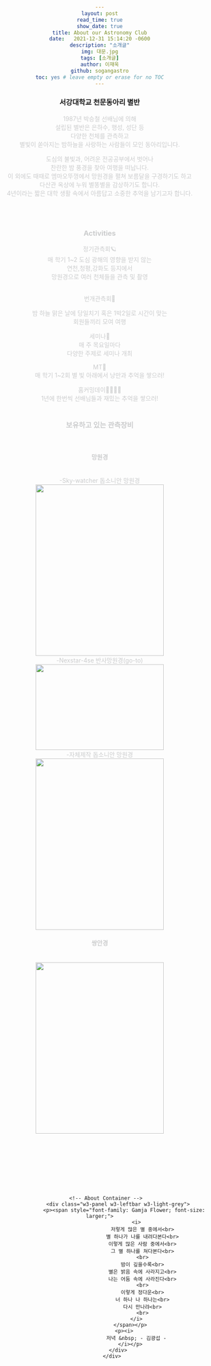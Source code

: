 ```yaml
---
layout: post
read_time: true
show_date: true
title: About our Astronomy Club
date:   2021-12-31 15:14:20 -0600
description: "소개글"
img: 대문.jpg
tags: [소개글]
author: 이재욱
github: sogangastro
toc: yes # leave empty or erase for no TOC
---
```

<html>
<head>
<h3><p style="text-align:center;">서강대학교 천문동아리 별반</p></h3>
 </head>
 <body style="text-align: center">
  <span style="color:#CBCCCD">
<b5><p>1987년 박승철 선배님에 의해 <br>
설립된 별반은 은하수, 행성, 성단 등  <br>
다양한 천체를 관측하고<br>
 별빛이 쏟아지는 밤하늘을 사랑하는 사람들이 모인 동아리입니다. <br> 

도심의 불빛과, 어려운 전공공부에서 벗어나 <br>
찬란한 밤 풍경을 찾아 여행을 떠납니다. <br>
이 외에도 때때로 엠마오뚜껑에서 망원경을 펼쳐 보름달을 구경하기도 하고 <br>
다산관 옥상에 누워 별똥별을 감상하기도 합니다. <br>
4년이라는 짧은 대학 생활 속에서 아름답고 소중한 추억을 남기고자 합니다. <br>
<br><br><br>

<h3>Activities </h3>


정기관측회🪐<br>
매 학기 1~2 도심 광해의 영향을 받지 않는<br>
연천,청평,강화도 등지에서 <br>
망원경으로 여러 천체들을 관측 및 촬영<br><br>


번개관측회🌙<br>

밤 하늘 맑은 날에 당일치기 혹은 1박2일로 시간이 맞는 <br>
회원들끼리 모여 여행<br>

세미나📖<br>
매 주 목요일마다<br>
다양한 주제로 세미나 개최 <br>

MT🚀<br>
매 학기 1~2회 별 빛 아래에서 낭만과 추억을 쌓으러!<br>

홈커밍데이👯‍♂️👯‍♀️<br>
1년에 한번씩 선배님들과 재밌는 추억을 쌓으러!<br><br>


<h3>보유하고 있는 관측장비</h3> <br>

<h4>망원경</h4> <br>
-Sky-watcher 돕소니안 망원경 <br>
<img src="https://user-images.githubusercontent.com/87167006/125395185-cfe77300-e3e5-11eb-863c-990842762c89.jpg" width="300" height="400"> <br>
-Nexstar-4se 반사망원경(go-to) <br>
<img src="https://user-images.githubusercontent.com/87167006/125576294-6c03d03a-b60e-497c-98cd-8152662f59e5.PNG" width="300" height="200"> <br>
-자체제작 돕소니안 망원경<br>
<img src="https://user-images.githubusercontent.com/87167006/125606651-0d7f21af-a93e-4d15-9838-a7620a3c8035.jpg" width="300" height="400"> <br>
 
<h4>쌍안경</h4> <br>
<img src="https://user-images.githubusercontent.com/87167006/125607028-7dfddfd6-87c9-4a9f-be5c-55e55ab10c55.PNG" width="300" height="400"> <br>
  </p></b5></span>
 </body>
 </html> <br><br>
 
 
<br><br><br><br>
<html>
 <!-- Add a background color and large text to the whole page -->
 <div class="w3-large">

        <!-- About Container -->
                <div class="w3-panel w3-leftbar w3-light-grey">
                    <p><span style="font-family: Gamja Flower; font-size: larger;">
                            <i>
                                저렇게 많은 별 중에서<br>
                                별 하나가 나를 내려다본다<br>
                                이렇게 많은 사람 중에서<br>
                                그 별 하나를 쳐다본다<br>
                                <br>
                                밤이 깊을수록<br>
                                별은 밝음 속에 사라지고<br>
                                나는 어둠 속에 사라진다<br>
                                <br>
                                이렇게 정다운<br>
                                너 하나 나 하나는<br>
                                다시 만나랴<br>
                                <br>
                            </i>
                        </span></p>
                    <p><i>
                            저녁 &nbsp; - 김광섭 -
                        </i></p>
                </div>
            </div>
      
